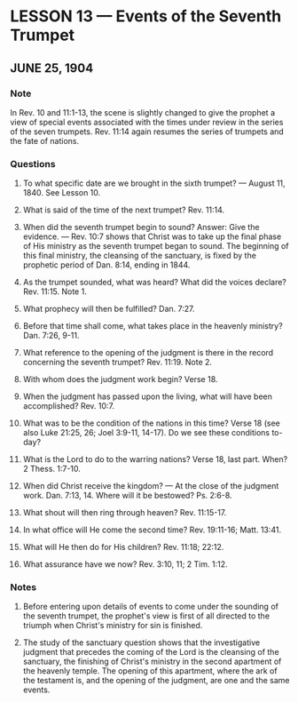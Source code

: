 # LESSON 13 — Events of the Seventh Trumpet
## JUNE 25, 1904

### Note
In Rev. 10 and 11:1-13, the scene is slightly changed to give the prophet a view of special events associated with the times under review in the series of the seven trumpets. Rev. 11:14 again resumes the series of trumpets and the fate of nations.

### Questions

1. To what specific date are we brought in the sixth trumpet? — August 11, 1840. See Lesson 10.

2. What is said of the time of the next trumpet? Rev. 11:14.

3. When did the seventh trumpet begin to sound? Answer: Give the evidence. — Rev. 10:7 shows that Christ was to take up the final phase of His ministry as the seventh trumpet began to sound. The beginning of this final ministry, the cleansing of the sanctuary, is fixed by the prophetic period of Dan. 8:14, ending in 1844.

4. As the trumpet sounded, what was heard? What did the voices declare? Rev. 11:15. Note 1.

5. What prophecy will then be fulfilled? Dan. 7:27.

6. Before that time shall come, what takes place in the heavenly ministry? Dan. 7:26, 9-11.

7. What reference to the opening of the judgment is there in the record concerning the seventh trumpet? Rev. 11:19. Note 2.

8. With whom does the judgment work begin? Verse 18.

9. When the judgment has passed upon the living, what will have been accomplished? Rev. 10:7.

10. What was to be the condition of the nations in this time? Verse 18 (see also Luke 21:25, 26; Joel 3:9-11, 14-17). Do we see these conditions to-day?

11. What is the Lord to do to the warring nations? Verse 18, last part. When? 2 Thess. 1:7-10.

12. When did Christ receive the kingdom? — At the close of the judgment work. Dan. 7:13, 14. Where will it be bestowed? Ps. 2:6-8.

13. What shout will then ring through heaven? Rev. 11:15-17.

14. In what office will He come the second time? Rev. 19:11-16; Matt. 13:41.

15. What will He then do for His children? Rev. 11:18; 22:12.

16. What assurance have we now? Rev. 3:10, 11; 2 Tim. 1:12.

### Notes

1. Before entering upon details of events to come under the sounding of the seventh trumpet, the prophet's view is first of all directed to the triumph when Christ's ministry for sin is finished.

2. The study of the sanctuary question shows that the investigative judgment that precedes the coming of the Lord is the cleansing of the sanctuary, the finishing of Christ's ministry in the second apartment of the heavenly temple. The opening of this apartment, where the ark of the testament is, and the opening of the judgment, are one and the same events.